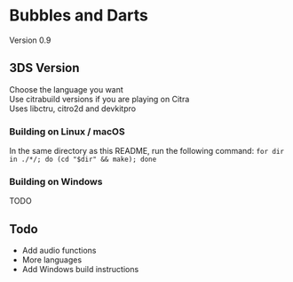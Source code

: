 # Bubbles and Darts
Version 0.9

## 3DS Version
Choose the language you want\
Use citrabuild versions if you are playing on Citra\
Uses libctru, citro2d and devkitpro

### Building on Linux / macOS
In the same directory as this README, run the following command: ```for dir in ./*/; do (cd "$dir" && make); done```

### Building on Windows
TODO

## Todo
- Add audio functions
- More languages
- Add Windows build instructions
